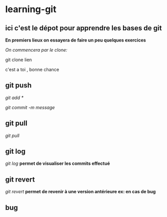 # learning-git


## ici c'est le dépot pour apprendre les bases de git 

**En premiers lieux on essayera de faire un peu quelques exercices**

_On commencera par le clone:_

  git clone lien 


c'est a toi , bonne chance


## git push

_git add *_

_git commit -m message_ 


## git pull 

_git pull_


## git log

_git log_ **permet de visualiser les commits effectué**


## git revert

_git revert_ **permet de revenir à une version antérieure ex: en cas de bug** 

## bug